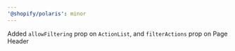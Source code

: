 ```yaml
---
'@shopify/polaris': minor
---
```


Added `allowFiltering` prop on `ActionList`, and `filterActions` prop on Page Header
